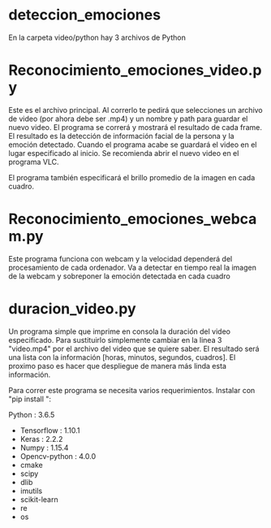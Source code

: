 # deteccion_emociones

En la carpeta video/python hay 3 archivos de Python

# Reconocimiento_emociones_video.py

Este es el archivo principal. Al correrlo te pedirá que selecciones un archivo de video (por ahora debe ser .mp4) y un nombre y path para guardar el nuevo video. 
El programa se correrá y mostrará el resultado de cada frame. El resultado es la detección de información facial de la persona y la emoción detectado.
Cuando el programa acabe se guardará el video en el lugar especificado al inicio. Se recomienda abrir el nuevo video en el programa VLC.

El programa también especificará el brillo promedio de la imagen en cada cuadro.


# Reconocimiento_emociones_webcam.py

Este programa funciona con webcam y la velocidad dependerá del procesamiento de cada ordenador. Va a detectar en tiempo real la imagen de la webcam y sobreponer la emoción detectada en cada cuadro

# duracion_video.py 

Un programa simple que imprime en consola la duración del video especificado. Para sustituirlo simplemente cambiar en la linea 3 "video.mp4" por el archivo del video que se quiere saber. El resultado será una lista con la información [horas, minutos, segundos, cuadros]. El proximo paso es hacer que despliegue de manera más linda esta información.



Para correr este programa se necesita varios requerimientos. Instalar con "pip install <requerimiento>":

Python : 3.6.5
- Tensorflow : 1.10.1
- Keras : 2.2.2
- Numpy : 1.15.4
- Opencv-python : 4.0.0
- cmake
- scipy
- dlib
- imutils
- scikit-learn
- re
- os
